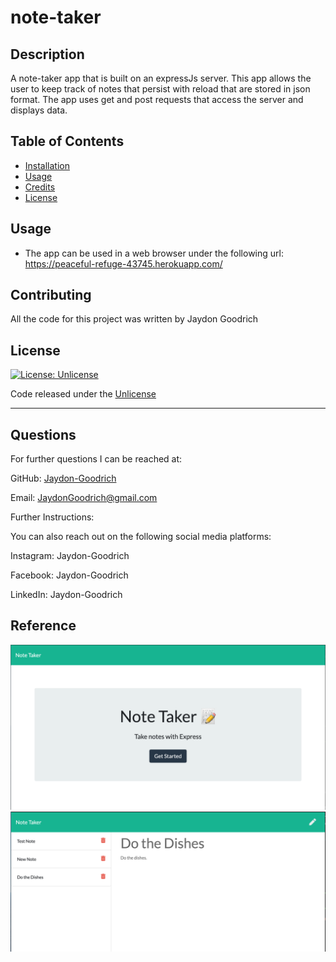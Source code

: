 # note-taker

## Description

A note-taker app that is built on an expressJs server. This app allows the user to keep track of notes that persist with reload that are stored in json format. The app uses get and post requests that access the server and displays data.

## Table of Contents

* [Installation](#installation)
* [Usage](#usage)
* [Credits](#credits)
* [License](#license)


## Usage 

* The app can be used in a web browser under the following url: https://peaceful-refuge-43745.herokuapp.com/

## Contributing

All the code for this project was written by Jaydon Goodrich


## License
[![License: Unlicense](https://img.shields.io/badge/license-Unlicense-blue.svg)](http://unlicense.org/)

Code released under the [Unlicense](http://unlicense.org/)

****

## Questions
For further questions I can be reached at:

GitHub: [Jaydon-Goodrich](https://github.com/Jaydon-Goodrich)

Email: JaydonGoodrich@gmail.com

Further Instructions: 

You can also reach out on the following social media platforms:

Instagram: Jaydon-Goodrich

Facebook: Jaydon-Goodrich

LinkedIn: Jaydon-Goodrich
    
## Reference

![](public/assets/img/start.png)
![](public/assets/img/notes.png)
